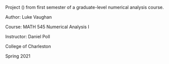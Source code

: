 Project () from first semester of a graduate-level numerical analysis course.

Author: Luke Vaughan

Course: MATH 545 Numerical Analysis I

Instructor: Daniel Poll

College of Charleston

Spring 2021
